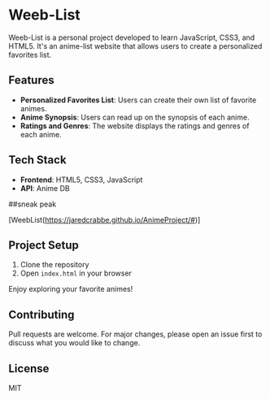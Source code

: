 # Weeb-List

Weeb-List is a personal project developed to learn JavaScript, CSS3, and HTML5. It's an anime-list website that allows users to create a personalized favorites list.

## Features

- **Personalized Favorites List**: Users can create their own list of favorite animes.
- **Anime Synopsis**: Users can read up on the synopsis of each anime.
- **Ratings and Genres**: The website displays the ratings and genres of each anime.

## Tech Stack

- **Frontend**: HTML5, CSS3, JavaScript
- **API**: Anime DB

##sneak peak

[WeebList(https://jaredcrabbe.github.io/AnimeProject/#)]

## Project Setup

1. Clone the repository
2. Open `index.html` in your browser

Enjoy exploring your favorite animes!

## Contributing

Pull requests are welcome. For major changes, please open an issue first to discuss what you would like to change.

## License

MIT
